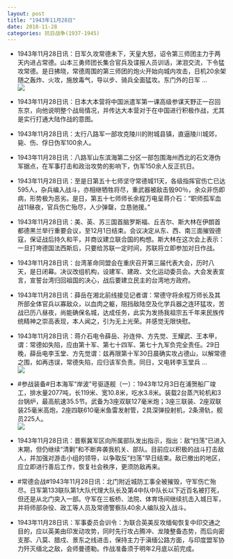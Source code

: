 ```yaml
---
layout: post
title: "1943年11月28日"
date: 2018-11-28
categories: 抗日战争(1937-1945)
---
```


<meta name="referrer" content="no-referrer" />

- 1943年11月28日讯：日军久攻常德未下，天皇大怒，诏令第三师团主力于两天内进占常德。山本三勇师团长集合官兵及谍报人员训话，涕泪交流，下令猛攻常德。是日拂晓，常德周围的第三师团的炮火开始向城内攻击，日机20余架随之轰炸、火攻，施放毒气，导以步、骑兵全面猛攻。东门外的日军 ... <br/><img src="https://wx2.sinaimg.cn/large/aca367d8ly1fxo4i95iaqj20c80pjdgi.jpg" />

- 1943年11月28日讯：日本大本营将中国派遣军第一课高级参谋天野正一召回东京，向他说明整个战局情况，并传达大本营对于在中国进行积极作战，尤其是实行打通大陆作战的意图。 

- 1943年11月28日讯：太行八路军一部攻克陵川的附城县镇，直逼陵川城郊，毙、伤、俘日伪军100余人。 

- 1943年11月28日讯：八路军山东滨海第二分区一部包围海州西北的石文港伪军据点，在军事打击和政治攻势的影响下，伪军150余人反正抗日。 

- 1943年11月28日讯：至是日第五十七师坚守常德城11天，各级指挥官伤亡已达595人，杂兵编入战斗，亦相继牺牲将尽，重武器被敌击毁90％，余众非伤即病，形势极为恶劣。是日，第五十七师师长余程万电呈蒋介石：“职师孤军血战11昼夜，官兵伤亡殆尽，人少弹罄，立恳驰援。” 

- 1943年11月28日讯：美、英、苏三国首脑罗斯福、丘吉尔、斯大林在伊朗首都德黑兰举行重要会议，至12月1日结束。会议决定从东、西、南三面摧毁德寇，保证战后持久和平，并商议建立联合国的构想。斯大林在这次会上表示：一旦打垮德国法西斯后，只要给苏联一定时间，苏联将立即参加对日作战。 

- 1943年11月28日讯：台湾革命同盟会在重庆召开第三届代表大会，历时八天，是日闭幕。决议改组机构，设建军、建政、文化运动委员会。大会发表宣言，宣誓台湾归回祖国的决心，战后要建立民主的台湾地方政府。 

- 1943年11月28日讯：薛岳在湘北前线接见记者谓：常德守将余程万师长及其所部全体官兵以寡敌众，以血肉之躯，阻挡敌陆空及化学兵器之连环猛攻，苦战已历八昼夜，尚能确保名城，达成任务，此实为发扬我祖宗五千年来民族传统精神之崇高表现，本人闻之，引为无上光荣。并感觉无限快慰。 

- 1943年11月28日讯：蒋介石电令薛岳、孙连仲、方先觉、王耀武、王本甲，谓：常德如失陷，应由第十军、第七十四军、第七十九军负完全责任。29日晚，薛岳电李玉堂、方先觉谓：兹再限第十军30日晨确实攻占德山，以解常德之围，如再违误，常德失陷，应归该军负责。同日，又电转李玉堂兵 ... <br/><img src="https://wx4.sinaimg.cn/large/aca367d8ly1fxnlfvqz16j20c80ay3ym.jpg" />

- #参战装备#日本海军“岸波”号驱逐舰（一）：1943年12月3日在浦贺船厂竣工，排水量2077吨，长119米、宽10.8米，吃水3.8米。装载2台蒸汽轮机和3台锅炉，最高航速35.5节。武备为3座双联127毫米炮；3座三联装、2座双联装25毫米高炮，2座四联610毫米鱼雷发射管，2具深弹投射机，2条滑轨，舰员225人。 <br/><img src="https://wx2.sinaimg.cn/large/aca367d8ly1fxnjpf9vy7j21cg0u04d1.jpg" />

- 1943年11月28日讯：晋察冀军区向所属部队发出指示，指出：敌“扫荡”已进入末期，但仍继续“清剿”和不断奔袭我机关、部队。目前应以积极的战斗打击敌人，并加强对游击小组的领导，以争取反“扫荡”早日结束。敌已撤出的地区，应立即进行善后工作，恢复社会秩序，更须防敌再来。 

- #常德会战#1943年11月28日讯：北门附近城防工事全被摧毁，守军伤亡殆尽。日军第133联队第1大队代理大队长及第4中队中队长以下近百名被打死，但还是从北门突入一部。守军在三板桥、法院、体育场间继续抗击入城日军，并将师部杂役、政工等人员及常德警察队40余人编队投入战斗。 

- 1943年11月28日讯：军事委员会训令：为联合英美反攻缅甸恢复中印交通之目的，应以英美由印发动攻势，同时先行攻占腾冲、龙陵整备态势，而后向密支那、八莫、腊戍、景东之线进击，保持主力于滇缅公路方面，与印度盟军协力歼灭缅北之敌，会师曼德勒。作战准备须于明年2月底以前完成。 

